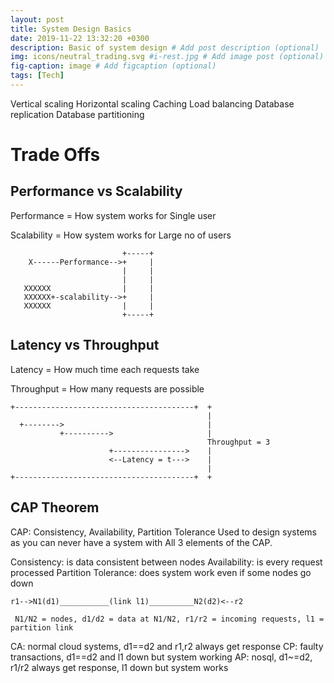 ```yaml
---
layout: post
title: System Design Basics
date: 2019-11-22 13:32:20 +0300
description: Basic of system design # Add post description (optional)
img: icons/neutral_trading.svg #i-rest.jpg # Add image post (optional)
fig-caption: image # Add figcaption (optional)
tags: [Tech]
---
```



Vertical scaling
Horizontal scaling
Caching
Load balancing
Database replication
Database partitioning


# Trade Offs
## Performance vs Scalability
Performance = How system works for Single user

Scalability = How system works for Large no of users

```
                         +-----+
    X------Performance-->+     |
                         |     |
                         |     |
   XXXXXX                |     |
   XXXXXX+-scalability-->+     |
   XXXXXX                |     |
                         +-----+

```

## Latency vs Throughput
Latency = How much time each requests take

Throughput = How many requests are possible

```
+----------------------------------------+  +
                                            |
  +-------->                                |
           +---------->                     |
                                            Throughput = 3
                      +---------------->    |
                      <--Latency = t--->    |
                                            |
+----------------------------------------+  +

```

## CAP Theorem
CAP: Consistency, Availability, Partition Tolerance
Used to design systems as you can never have a system with All 3 elements of the CAP.

Consistency: is data consistent between nodes
Availability: is every request processed
Partition Tolerance: does system work even if some nodes go down


```
r1-->N1(d1)___________(link l1)__________N2(d2)<--r2

 N1/N2 = nodes, d1/d2 = data at N1/N2, r1/r2 = incoming requests, l1 = partition link

```

CA: normal cloud systems, d1==d2 and r1,r2 always get response
CP: faulty transactions, d1==d2 and l1 down but system working
AP: nosql, d1~=d2, r1/r2 always get response, l1 down but system works


